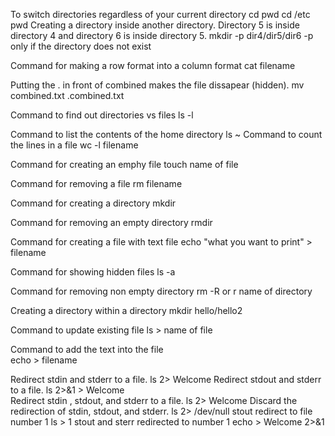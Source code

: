 To switch directories regardless of your current directory
cd
pwd
cd /etc
pwd
Creating a directory inside another directory. Directory 5 is inside directory 4 and directory 6 is inside directory 5. 
mkdir -p dir4/dir5/dir6
-p only if the directory does not exist

Command for making a row format into a column format
cat filename

Putting the . in front of combined makes the file dissapear (hidden). 
mv combined.txt .combined.txt

Command to find out directories vs files
ls -l

Command to list the contents of the home directory 
ls ~
Command to count the lines in a file
wc -l filename

Command for creating an emphy file 
touch name of file

Command for removing a file 
rm filename

Command for creating a directory 
mkdir

Command for removing an empty directory
rmdir 

Command for creating a file with text file 
echo "what you want to print" > filename

Command for showing hidden files 
ls -a 

Command for removing non empty directory
rm -R or r name of directory


Creating a directory within a directory 
mkdir hello/hello2

Command to update existing file 
ls > name of file 

Command to add the text into the file  
echo > filename

Redirect stdin and stderr to a file.
ls 2> Welcome
Redirect stdout and stderr to a file.
ls 2>&1 > Welcome  
Redirect stdin , stdout, and stderr to a file.
ls 2> Welcome 
Discard the redirection of stdin, stdout, and stderr.
ls 2> /dev/null
stout redirect to file number 1
ls > 1 
stout and sterr redirected to number 1
echo > Welcome 2>&1